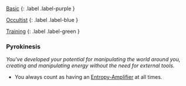 
[Basic](Game/Basic-List)
{: .label .label-purple }

[Occultist](Game/Occultist)
{: .label .label-blue }

[Training](Game/Progress#Training)
{: .label .label-green }
### Pyrokinesis
*You've developed your potential for manipulating the world around you, creating and manipulating energy without the need for external tools.*
* You always count as having an [Entropy-Amplifier](Game/Blocks/Entropy-Amplifier) at all times.

